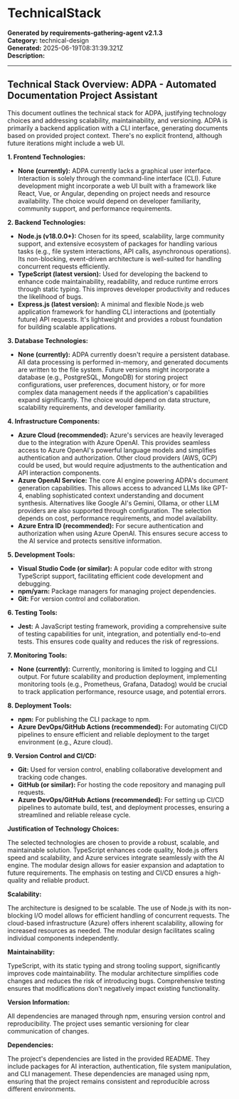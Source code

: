 # TechnicalStack

**Generated by requirements-gathering-agent v2.1.3**  
**Category:** technical-design  
**Generated:** 2025-06-19T08:31:39.321Z  
**Description:** 

---

## Technical Stack Overview: ADPA - Automated Documentation Project Assistant

This document outlines the technical stack for ADPA, justifying technology choices and addressing scalability, maintainability, and versioning.  ADPA is primarily a backend application with a CLI interface, generating documents based on provided project context.  There's no explicit frontend, although future iterations might include a web UI.

**1. Frontend Technologies:**

* **None (currently):** ADPA currently lacks a graphical user interface. Interaction is solely through the command-line interface (CLI).  Future development might incorporate a web UI built with a framework like React, Vue, or Angular, depending on project needs and resource availability.  The choice would depend on developer familiarity, community support, and performance requirements.

**2. Backend Technologies:**

* **Node.js (v18.0.0+):**  Chosen for its speed, scalability, large community support, and extensive ecosystem of packages for handling various tasks (e.g., file system interactions, API calls, asynchronous operations).  Its non-blocking, event-driven architecture is well-suited for handling concurrent requests efficiently.
* **TypeScript (latest version):** Used for developing the backend to enhance code maintainability, readability, and reduce runtime errors through static typing. This improves developer productivity and reduces the likelihood of bugs.
* **Express.js (latest version):**  A minimal and flexible Node.js web application framework for handling CLI interactions and (potentially future) API requests.  It's lightweight and provides a robust foundation for building scalable applications.

**3. Database Technologies:**

* **None (currently):** ADPA currently doesn't require a persistent database. All data processing is performed in-memory, and generated documents are written to the file system.  Future versions might incorporate a database (e.g., PostgreSQL, MongoDB) for storing project configurations, user preferences, document history, or for more complex data management needs if the application's capabilities expand significantly. The choice would depend on data structure, scalability requirements, and developer familiarity.

**4. Infrastructure Components:**

* **Azure Cloud (recommended):**  Azure's services are heavily leveraged due to the integration with Azure OpenAI.  This provides seamless access to Azure OpenAI's powerful language models and simplifies authentication and authorization.  Other cloud providers (AWS, GCP) could be used, but would require adjustments to the authentication and API interaction components.
* **Azure OpenAI Service:**  The core AI engine powering ADPA's document generation capabilities.  This allows access to advanced LLMs like GPT-4, enabling sophisticated context understanding and document synthesis.  Alternatives like Google AI's Gemini, Ollama, or other LLM providers are also supported through configuration.  The selection depends on cost, performance requirements, and model availability.
* **Azure Entra ID (recommended):** For secure authentication and authorization when using Azure OpenAI.  This ensures secure access to the AI service and protects sensitive information.


**5. Development Tools:**

* **Visual Studio Code (or similar):** A popular code editor with strong TypeScript support, facilitating efficient code development and debugging.
* **npm/yarn:** Package managers for managing project dependencies.
* **Git:** For version control and collaboration.


**6. Testing Tools:**

* **Jest:** A JavaScript testing framework, providing a comprehensive suite of testing capabilities for unit, integration, and potentially end-to-end tests.  This ensures code quality and reduces the risk of regressions.


**7. Monitoring Tools:**

* **None (currently):**  Currently, monitoring is limited to logging and CLI output.  For future scalability and production deployment, implementing monitoring tools (e.g., Prometheus, Grafana, Datadog) would be crucial to track application performance, resource usage, and potential errors.


**8. Deployment Tools:**

* **npm:**  For publishing the CLI package to npm.
* **Azure DevOps/GitHub Actions (recommended):** For automating CI/CD pipelines to ensure efficient and reliable deployment to the target environment (e.g., Azure cloud).


**9. Version Control and CI/CD:**

* **Git:**  Used for version control, enabling collaborative development and tracking code changes.
* **GitHub (or similar):**  For hosting the code repository and managing pull requests.
* **Azure DevOps/GitHub Actions (recommended):** For setting up CI/CD pipelines to automate build, test, and deployment processes, ensuring a streamlined and reliable release cycle.


**Justification of Technology Choices:**

The selected technologies are chosen to provide a robust, scalable, and maintainable solution.  TypeScript enhances code quality, Node.js offers speed and scalability, and Azure services integrate seamlessly with the AI engine.  The modular design allows for easier expansion and adaptation to future requirements.  The emphasis on testing and CI/CD ensures a high-quality and reliable product.

**Scalability:**

The architecture is designed to be scalable.  The use of Node.js with its non-blocking I/O model allows for efficient handling of concurrent requests.  The cloud-based infrastructure (Azure) offers inherent scalability, allowing for increased resources as needed.  The modular design facilitates scaling individual components independently.

**Maintainability:**

TypeScript, with its static typing and strong tooling support, significantly improves code maintainability.  The modular architecture simplifies code changes and reduces the risk of introducing bugs.  Comprehensive testing ensures that modifications don't negatively impact existing functionality.

**Version Information:**

All dependencies are managed through npm, ensuring version control and reproducibility.  The project uses semantic versioning for clear communication of changes.

**Dependencies:**

The project's dependencies are listed in the provided README.  They include packages for AI interaction, authentication, file system manipulation, and CLI management.  These dependencies are managed using npm, ensuring that the project remains consistent and reproducible across different environments.
